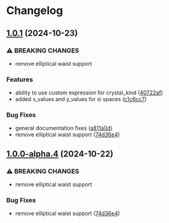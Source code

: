 # Changelog

## [1.0.1](https://github.com/spdcalc/spdcalc-py/compare/v1.0.0-alpha.4...v1.0.1) (2024-10-23)


### ⚠ BREAKING CHANGES

* remove elliptical waist support

### Features

* ability to use custom expression for crystal_kind ([40722af](https://github.com/spdcalc/spdcalc-py/commit/40722afdbb1f8c305c353ac4a16ff1632640fd62))
* added x_values and y_values for si spaces ([c1c6cc7](https://github.com/spdcalc/spdcalc-py/commit/c1c6cc7eef46d715ceba7e533c33a4ff35f95724))


### Bug Fixes

* general documentation fixes ([a811a0d](https://github.com/spdcalc/spdcalc-py/commit/a811a0d2bbb5e9bf0e3482391d92a26c671cca91))
* remove elliptical waist support ([74d36e4](https://github.com/spdcalc/spdcalc-py/commit/74d36e46ecb0175f785751d6d6dbadc06f1933b9))

## [1.0.0-alpha.4](https://github.com/spdcalc/spdcalc-py/compare/0.1.0-alpha.4...v1.0.0-alpha.4) (2024-10-22)


### ⚠ BREAKING CHANGES

* remove elliptical waist support

### Bug Fixes

* remove elliptical waist support ([74d36e4](https://github.com/spdcalc/spdcalc-py/commit/74d36e46ecb0175f785751d6d6dbadc06f1933b9))
